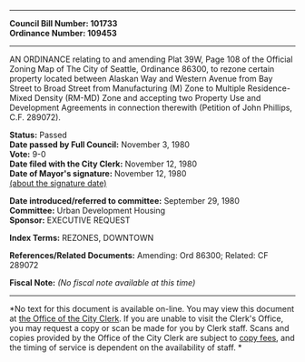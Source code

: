 * * * * *  
  
**Council Bill Number: [](#h0)[](#h2)101733**   
**Ordinance Number: 109453**  
  
* * * * *  
  
AN ORDINANCE relating to and amending Plat 39W, Page 108 of the Official Zoning Map of The City of Seattle, Ordinance 86300, to rezone certain property located between Alaskan Way and Western Avenue from Bay Street to Broad Street from Manufacturing (M) Zone to Multiple Residence-Mixed Density (RM-MD) Zone and accepting two Property Use and Development Agreements in connection therewith (Petition of John Phillips, C.F. 289072).  
  
**Status:** Passed   
**Date passed by Full Council:** November 3, 1980   
**Vote:** 9-0   
**Date filed with the City Clerk:** November 12, 1980   
**Date of Mayor's signature:** November 12, 1980   
[(about the signature date)](/~public/approvaldate.htm)   
  
  
**Date introduced/referred to committee:** September 29, 1980   
**Committee:** Urban Development Housing   
**Sponsor:** EXECUTIVE REQUEST   
  
**Index Terms:** REZONES, DOWNTOWN  
  
**References/Related Documents:** Amending: Ord 86300; Related: CF 289072  
  
**Fiscal Note:** *(No fiscal note available at this time)*  
  
* * * * *  
  
*No text for this document is available on-line. You may view this document at [the Office of the City Clerk](http://www.seattle.gov/leg/clerk/contactUs.htm). If you are unable to visit the Clerk's Office, you may request a copy or scan be made for you by Clerk staff. Scans and copies provided by the Office of the City Clerk are subject to [copy fees](http://clerk.seattle.gov/~public/clerkfees.htm), and the timing of service is dependent on the availability of staff. *  
  
  
